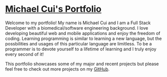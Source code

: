 # [Michael Cui's Portfolio](https://mcui1997.github.io/Portfolio/)

Welcome to my portfolio! My name is Michael Cui and I am a Full Stack Developer with a biomedical/software engineering background. I love developing beautiful web and mobile applications and enjoy the freedom of coding. Learning programming is similar to learning a new language, but the possbilities and usages of this particular language are limitless. To be a programmer is to devote yourself to a lifetime of learning and I truly enjoy every second of it!

This portfolio showcases some of my major and recent projects but please feel free to check out more projects on my [GitHub](https://github.com/MCui1997).

